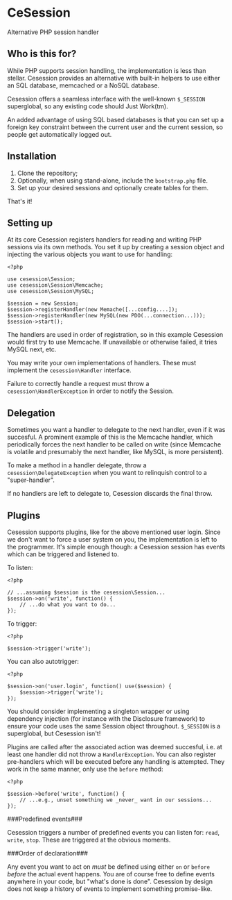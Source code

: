 # CeSession
Alternative PHP session handler

Who is this for?
----------------

While PHP supports session handling, the implementation is less than stellar.
Cesession provides an alternative with built-in helpers to use either an SQL
database, memcached or a NoSQL database.

Cesession offers a seamless interface with the well-known `$_SESSION`
superglobal, so any existing code should Just Work(tm).

An added advantage of using SQL based databases is that you can set up a
foreign key constraint between the current user and the current session, so
people get automatically logged out.

Installation
------------

1. Clone the repository;
2. Optionally, when using stand-alone, include the `bootstrap.php` file.
3. Set up your desired sessions and optionally create tables for them.

That's it!

Setting up
----------

At its core Cesession registers handlers for reading and writing PHP sessions
via its own methods. You set it up by creating a session object and injecting
the various objects you want to use for handling:

    <?php

    use cesession\Session;
    use cesession\Session\Memcache;
    use cesession\Session\MySQL;

    $session = new Session;
    $session->registerHandler(new Memache([...config....]);
    $session->registerHandler(new MySQL(new PDO(...connection...)));
    $session->start();

The handlers are used in order of registration, so in this example Cesession
would first try to use Memcache. If unavailable or otherwise failed, it tries
MySQL next, etc.

You may write your own implementations of handlers. These must implement the
`cesession\Handler` interface.

Failure to correctly handle a request must throw a `cesession\HandlerException`
in order to notify the Session.

Delegation
----------

Sometimes you want a handler to delegate to the next handler, even if it was
succesful. A prominent example of this is the Memcache handler, which
periodically forces the next handler to be called on write (since Memcache is
volatile and presumably the next handler, like MySQL, is more persistent).

To make a method in a handler delegate, throw a `cesession\DelegateException`
when you want to relinquish control to a "super-handler".

If no handlers are left to delegate to, Cesession discards the final throw.

Plugins
-------

Cesession supports plugins, like for the above mentioned user login. Since we
don't want to force a user system on you, the implementation is left to the
programmer. It's simple enough though: a Cesession session has events which can
be triggered and listened to.

To listen:

    <?php

    // ...assuming $session is the cesession\Session...
    $session->on('write', function() {
        // ...do what you want to do...
    });

To trigger:

    <?php

    $session->trigger('write');

You can also autotrigger:

    <?php

    $session->on('user.login', function() use($session) {
        $session->trigger('write');
    });

You should consider implementing a singleton wrapper or using dependency
injection (for instance with the Disclosure framework) to ensure your code
uses the same Session object throughout. `$_SESSION` is a superglobal, but
Cesession isn't!

Plugins are called after the associated action was deemed succesful, i.e. at
least one handler did not throw a `HandlerException`. You can also register
pre-handlers which will be executed before any handling is attempted. They work
in the same manner, only use the `before` method:

    <?php

    $session->before('write', function() {
        // ...e.g., unset something we _never_ want in our sessions...
    });

###Predefined events###

Cesession triggers a number of predefined events you can listen for:
`read`, `write`, `stop`. These are triggered at the obvious moments.

###Order of declaration###

Any event you want to act on _must_ be defined using either `on` or `before`
_before_ the actual event happens. You are of course free to define events
anywhere in your code, but "what's done is done". Cesession by design does not
keep a history of events to implement something promise-like.
